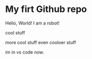 # My firt Github repo

Hello, World! I am a robot!

cool stuff

more cool stuff
 even cooloer stuff


im in vs code now.